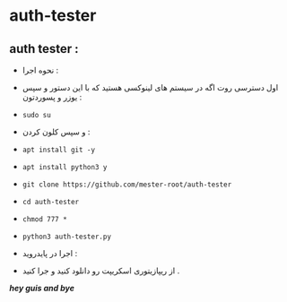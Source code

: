 # auth-tester


## auth tester :
- نحوه اجرا :
- اول دسترسی روت اگه در سیستم های لینوکسی هستید که با این دستور و سپس یوزر و پسوردتون :
- `sudo su`
- و سپس کلون کردن :
- `apt install git -y`
- `apt install python3 y`
- `git clone https://github.com/mester-root/auth-tester`
- `cd auth-tester`
- `chmod 777 *`
- `python3 auth-tester.py`

- اجرا در پایدروید :
- از ریپازیتوری اسکریپت رو دانلود کنید و جرا کنید .



***hey guis and bye***
